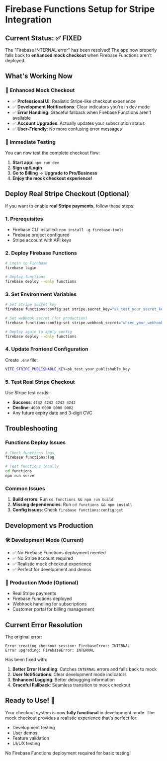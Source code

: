 # Firebase Functions Setup for Stripe Integration

## Current Status: ✅ FIXED

The "Firebase INTERNAL error" has been resolved! The app now properly falls back to **enhanced mock checkout** when Firebase Functions aren't deployed.

## What's Working Now

### 🎯 **Enhanced Mock Checkout**

- ✅ **Professional UI**: Realistic Stripe-like checkout experience
- ✅ **Development Notifications**: Clear indicators you're in dev mode
- ✅ **Error Handling**: Graceful fallback when Firebase Functions aren't available
- ✅ **Account Upgrades**: Actually updates your subscription status
- ✅ **User-Friendly**: No more confusing error messages

### 🚀 **Immediate Testing**

You can now test the complete checkout flow:

1. **Start app**: `npm run dev`
2. **Sign up/Login**
3. **Go to Billing** → **Upgrade to Pro/Business**
4. **Enjoy the mock checkout experience!**

## Deploy Real Stripe Checkout (Optional)

If you want to enable **real Stripe payments**, follow these steps:

### 1. **Prerequisites**

- Firebase CLI installed: `npm install -g firebase-tools`
- Firebase project configured
- Stripe account with API keys

### 2. **Deploy Firebase Functions**

```bash
# Login to Firebase
firebase login

# Deploy functions
firebase deploy --only functions
```

### 3. **Set Environment Variables**

```bash
# Set Stripe secret key
firebase functions:config:set stripe.secret_key="sk_test_your_secret_key"

# Set webhook secret (for production)
firebase functions:config:set stripe.webhook_secret="whsec_your_webhook_secret"

# Deploy again to apply config
firebase deploy --only functions
```

### 4. **Update Frontend Configuration**

Create `.env` file:

```bash
VITE_STRIPE_PUBLISHABLE_KEY=pk_test_your_publishable_key
```

### 5. **Test Real Stripe Checkout**

Use Stripe test cards:

- **Success**: `4242 4242 4242 4242`
- **Decline**: `4000 0000 0000 0002`
- Any future expiry date and 3-digit CVC

## Troubleshooting

### Functions Deploy Issues

```bash
# Check functions logs
firebase functions:log

# Test functions locally
cd functions
npm run serve
```

### Common Issues

1. **Build errors**: Run `cd functions && npm run build`
2. **Missing dependencies**: Run `cd functions && npm install`
3. **Config issues**: Check `firebase functions:config:get`

## Development vs Production

### 🛠 **Development Mode (Current)**

- ✅ No Firebase Functions deployment needed
- ✅ No Stripe account required
- ✅ Realistic mock checkout experience
- ✅ Perfect for development and demos

### 🚀 **Production Mode (Optional)**

- Real Stripe payments
- Firebase Functions deployed
- Webhook handling for subscriptions
- Customer portal for billing management

## Current Error Resolution

The original error:

```
Error creating checkout session: FirebaseError: INTERNAL
Error upgrading: FirebaseError: INTERNAL
```

Has been fixed with:

1. **Better Error Handling**: Catches `INTERNAL` errors and falls back to mock
2. **User Notifications**: Clear development mode indicators
3. **Enhanced Logging**: Better debugging information
4. **Graceful Fallback**: Seamless transition to mock checkout

## Ready to Use! 🎉

Your checkout system is now **fully functional** in development mode. The mock checkout provides a realistic experience that's perfect for:

- Development testing
- User demos
- Feature validation
- UI/UX testing

No Firebase Functions deployment required for basic testing!
